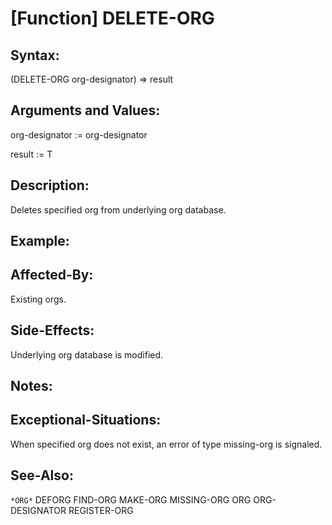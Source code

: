 # [Function] DELETE-ORG

## Syntax:

(DELETE-ORG org-designator) => result

## Arguments and Values:

org-designator := org-designator

result := T

## Description:
Deletes specified org from underlying org database.

## Example:

## Affected-By:
Existing orgs.

## Side-Effects:
Underlying org database is modified.

## Notes:

## Exceptional-Situations:
When specified org does not exist, an error of type missing-org is signaled.

## See-Also:

`*ORG*`
DEFORG
FIND-ORG
MAKE-ORG
MISSING-ORG
ORG
ORG-DESIGNATOR
REGISTER-ORG
